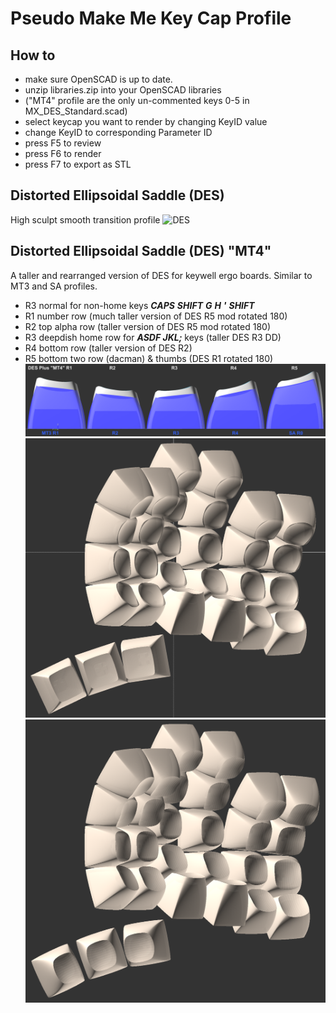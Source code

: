 # Pseudo Make Me Key Cap Profile

## How to
* make sure OpenSCAD is up to date.
* unzip libraries.zip into your OpenSCAD libraries
* ("MT4" profile are the only un-commented keys 0-5 in MX_DES_Standard.scad)
* select keycap you want to render by changing KeyID value
* change KeyID to corresponding Parameter ID
* press F5 to review
* press F6 to render
* press F7 to export as STL

## Distorted Ellipsoidal Saddle (DES)
High sculpt smooth transition profile
![DES](Photo/R1-R5.png)

## Distorted Ellipsoidal Saddle (DES) "MT4"
A taller and rearranged version of DES for keywell ergo boards. Similar to MT3 and SA profiles.
* R3 normal for non-home keys ***CAPS*** ***SHIFT*** ***G*** ***H*** ***'*** ***SHIFT***
* R1 number row (much taller version of DES R5 mod rotated 180)
* R2 top alpha row (taller version of DES R5 mod rotated 180)
* R3 deepdish home row for ***ASDF JKL;*** keys (taller DES R3 DD)
* R4 bottom row (taller version of DES R2)
* R5 bottom two row (dacman) & thumbs (DES R1 rotated 180)
![DES_Plus](Photo/des_plus_mt4.png)
![DES_Plus_MT4](Photo/compactyl-3-des-plus.png)
![DES_MT4](Photo/compactyl.png)


